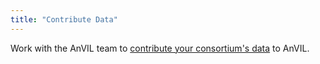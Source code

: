 ```yaml
---
title: "Contribute Data"
---
```


Work with the AnVIL team to [contribute your consortium's data](/data/data-submission)  to AnVIL.


